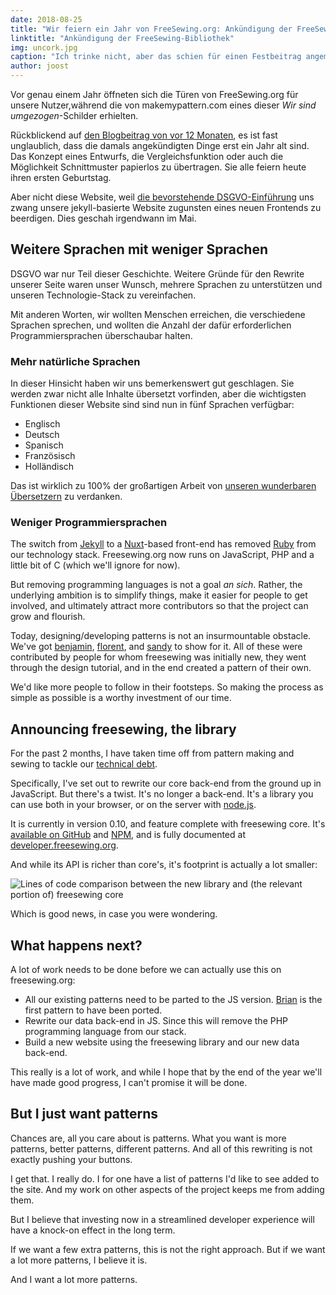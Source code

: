 ```yaml
---
date: 2018-08-25
title: "Wir feiern ein Jahr von FreeSewing.org: Ankündigung der FreeSewing-Bibliothek"
linktitle: "Ankündigung der FreeSewing-Bibliothek"
img: uncork.jpg
caption: "Ich trinke nicht, aber das schien für einen Festbeitrag angemessen zu sein ¯\_(ツ)_/¯"
author: joost
---
```


Vor genau einem Jahr öffneten sich die Türen von FreeSewing.org für unsere Nutzer,während die von makemypattern.com eines dieser *Wir sind umgezogen*-Schilder erhielten.

Rückblickend auf [den Blogbeitrag von vor 12 Monaten](/blog/open-for-business), es ist fast unglaublich, dass die damals angekündigten Dinge erst ein Jahr alt sind. Das Konzept eines Entwurfs, die Vergleichsfunktion oder auch die Möglichkeit Schnittmuster papierlos zu übertragen. Sie alle feiern heute ihren ersten Geburtstag.

Aber nicht diese Website, weil [die bevorstehende DSGVO-Einführung](/blog/gdpr-plan) uns zwang unsere jekyll-basierte Website zugunsten eines neuen Frontends zu beerdigen. Dies geschah irgendwann im Mai.

## Weitere Sprachen mit weniger Sprachen

DSGVO war nur Teil dieser Geschichte. Weitere Gründe für den Rewrite unserer Seite waren unser Wunsch, mehrere Sprachen zu unterstützen und unseren Technologie-Stack zu vereinfachen.

Mit anderen Worten, wir wollten Menschen erreichen, die verschiedene Sprachen sprechen, und wollten die Anzahl der dafür erforderlichen Programmiersprachen überschaubar halten.

### Mehr natürliche Sprachen

In dieser Hinsicht haben wir uns bemerkenswert gut geschlagen. Sie werden zwar nicht alle Inhalte übersetzt vorfinden, aber die wichtigsten Funktionen dieser Website sind sind nun in fünf Sprachen verfügbar:

 - Englisch
 - Deutsch
 - Spanisch
 - Französisch
 - Holländisch

Das ist wirklich zu 100% der großartigen Arbeit von [unseren wunderbaren Übersetzern](/i18n/) zu verdanken.

### Weniger Programmiersprachen

The switch from [Jekyll]() to a [Nuxt](https://nuxtjs.org/)-based front-end has removed [Ruby](https://www.ruby-lang.org/) from our technology stack. Freesewing.org now runs on JavaScript, PHP and a little bit of C (which we'll ignore for now).

But removing programming languages is not a goal *an sich*. Rather, the underlying ambition is to simplify things, make it easier for people to get involved, and ultimately attract more contributors so that the project can grow and flourish.

Today, designing/developing patterns is not an insurmountable obstacle. We've got [benjamin](/patterns/benjamin), [florent](/patterns/florent), and [sandy](/patterns/sandy) to show for it. All of these were contributed by people for whom freesewing was initially new, they went through the design tutorial, and in the end created a pattern of their own.

We'd like more people to follow in their footsteps. So making the process as simple as possible is a worthy investment of our time.

## Announcing freesewing, the library

For the past 2 months, I have taken time off from pattern making and sewing to tackle our [technical debt](https://en.wikipedia.org/wiki/Technical_debt).

Specifically, I've set out to rewrite our core back-end from the ground up in JavaScript. But there's a twist. It's no longer a back-end. It's a library you can use both in your browser, or on the server with [node.js](https://nodejs.org/).

It is currently in version 0.10, and feature complete with freesewing core. It's [available on GitHub](https://github.com/freesewing/freesewing) and [NPM](https://www.npmjs.com/package/freesewing), and is fully documented at [developer.freesewing.org](https://developer.freesewing.org/).

And while its API is richer than core's, it's footprint is actually a lot smaller:

![Lines of code comparison between the new library and (the relevant portion of) freesewing core](corevsfreesewing.svg)

Which is good news, in case you were wondering.

## What happens next?

A lot of work needs to be done before we can actually use this on freesewing.org:


 - All our existing patterns need to be parted to the JS version. [Brian](https://github.com/freesewing/brian) is the first pattern to have been ported.
 - Rewrite our data back-end in JS. Since this will remove the PHP programming language from our stack.
 - Build a new website using the freesewing library and our new data back-end.

This really is a lot of work, and while I hope that by the end of the year we'll have made good progress, I can't promise it will be done.

## But I just want patterns

Chances are, all you care about is patterns. What you want is more patterns, better patterns, different patterns. And all of this rewriting is not exactly pushing your buttons.

I get that. I really do. I for one have a list of patterns I'd like to see added to the site. And my work on other aspects of the project keeps me from adding them.

But I believe that investing now in a streamlined developer experience will have a knock-on effect in the long term.

If we want a few extra patterns, this is not the right approach. But if we want a lot more patterns, I believe it is.

And I want a lot more patterns.
